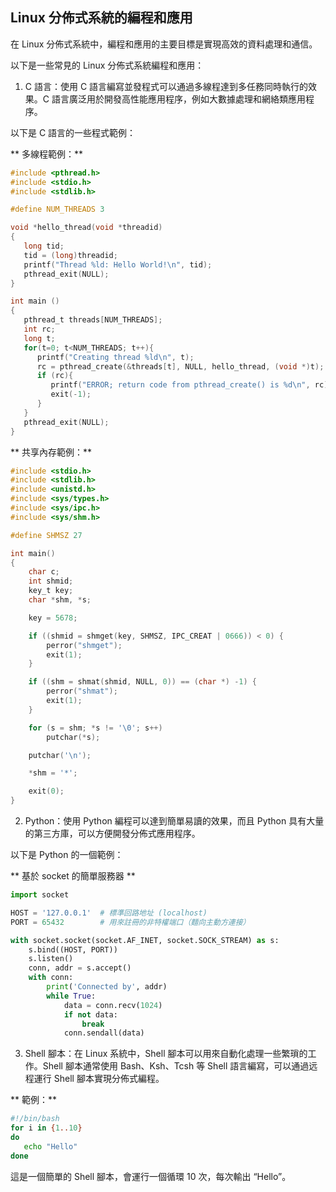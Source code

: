 ## Linux 分佈式系統的編程和應用

在 Linux 分佈式系統中，編程和應用的主要目標是實現高效的資料處理和通信。

以下是一些常見的 Linux 分佈式系統編程和應用：

1. C 語言：使用 C 語言編寫並發程式可以通過多線程達到多任務同時執行的效果。C 語言廣泛用於開發高性能應用程序，例如大數據處理和網絡類應用程序。

以下是 C 語言的一些程式範例：

** 多線程範例：**

```c
#include <pthread.h>
#include <stdio.h>
#include <stdlib.h>

#define NUM_THREADS 3

void *hello_thread(void *threadid)
{
   long tid;
   tid = (long)threadid;
   printf("Thread %ld: Hello World!\n", tid);
   pthread_exit(NULL);
}

int main ()
{
   pthread_t threads[NUM_THREADS];
   int rc;
   long t;
   for(t=0; t<NUM_THREADS; t++){
      printf("Creating thread %ld\n", t);
      rc = pthread_create(&threads[t], NULL, hello_thread, (void *)t);
      if (rc){
         printf("ERROR; return code from pthread_create() is %d\n", rc);
         exit(-1);
      }
   }
   pthread_exit(NULL);
}
```

** 共享內存範例：**

```c
#include <stdio.h>
#include <stdlib.h>
#include <unistd.h>
#include <sys/types.h>
#include <sys/ipc.h>
#include <sys/shm.h>

#define SHMSZ 27

int main()
{
    char c;
    int shmid;
    key_t key;
    char *shm, *s;

    key = 5678;

    if ((shmid = shmget(key, SHMSZ, IPC_CREAT | 0666)) < 0) {
        perror("shmget");
        exit(1);
    }

    if ((shm = shmat(shmid, NULL, 0)) == (char *) -1) {
        perror("shmat");
        exit(1);
    }

    for (s = shm; *s != '\0'; s++)
        putchar(*s);

    putchar('\n');

    *shm = '*';

    exit(0);
}
```

2. Python：使用 Python 編程可以達到簡單易讀的效果，而且 Python 具有大量的第三方庫，可以方便開發分佈式應用程序。

以下是 Python 的一個範例：

** 基於 socket 的簡單服務器 **

```python
import socket

HOST = '127.0.0.1'  # 標準回路地址 (localhost)
PORT = 65432        # 用來註冊的非特權端口（麵向主動方連接）

with socket.socket(socket.AF_INET, socket.SOCK_STREAM) as s:
    s.bind((HOST, PORT))
    s.listen()
    conn, addr = s.accept()
    with conn:
        print('Connected by', addr)
        while True:
            data = conn.recv(1024)
            if not data:
                break
            conn.sendall(data)
```

3. Shell 腳本：在 Linux 系統中，Shell 腳本可以用來自動化處理一些繁瑣的工作。Shell 腳本通常使用 Bash、Ksh、Tcsh 等 Shell 語言編寫，可以通過远程運行 Shell 腳本實現分佈式編程。

** 範例：**

```bash
#!/bin/bash
for i in {1..10}
do
   echo "Hello"
done
```

這是一個簡單的 Shell 腳本，會運行一個循環 10 次，每次輸出 “Hello”。